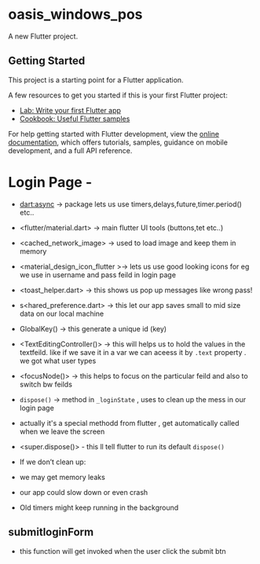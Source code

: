 # oasis_windows_pos

A new Flutter project.

## Getting Started

This project is a starting point for a Flutter application.

A few resources to get you started if this is your first Flutter project:

- [Lab: Write your first Flutter app](https://docs.flutter.dev/get-started/codelab)
- [Cookbook: Useful Flutter samples](https://docs.flutter.dev/cookbook)

For help getting started with Flutter development, view the
[online documentation](https://docs.flutter.dev/), which offers tutorials,
samples, guidance on mobile development, and a full API reference.

# Login Page -

- <dart:async> -> package lets us use timers,delays,future,timer.period() etc..
- <flutter/material.dart> -> main flutter UI tools (buttons,tet etc..)
- <cached_network_image> -> used to load image and keep them in memory
- <material_design_icon_flutter >-> lets us use good looking icons for eg we use in username and pass feild in login page
- <toast_helper.dart> -> this shows us pop up messages like wrong pass!
- s<hared_preference.dart> -> this let our app saves small to mid size data on our local machine

- GlobalKey<FormState>() -> this generate a unique id (key)

- <TextEditingController()> -> this will helps us to hold the values in the textfeild.
  like if we save it in a var we can aceess it by `.text` property . we got what user types

- <focusNode()> -> this helps to focus on the particular feild and also to switch bw feilds

- `dispose()` -> method in `_loginState` , uses to clean up the mess in our login page
- actually it's a special methodd from flutter , get automatically called when we leave the screen

- <super.dispose()> - this ll tell flutter to run its default `dispose()`
- If we don’t clean up:

- we may get memory leaks

- our app could slow down or even crash

- Old timers might keep running in the background

## submitloginForm

- this function will get invoked when the user click the submit btn
